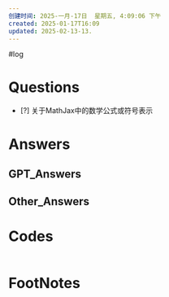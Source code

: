 ```yaml
---
创建时间: 2025-一月-17日  星期五, 4:09:06 下午
created: 2025-01-17T16:09
updated: 2025-02-13-13.
---
```

#log 

# Questions

- [?] 关于MathJax中的数学公式或符号表示


# Answers


## GPT_Answers


## Other_Answers


# Codes

```python

```



# FootNotes